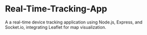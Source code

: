 # Real-Time-Tracking-App
A a real-time device tracking application using Node.js, Express, and Socket.io, integrating Leaflet for map visualization.
